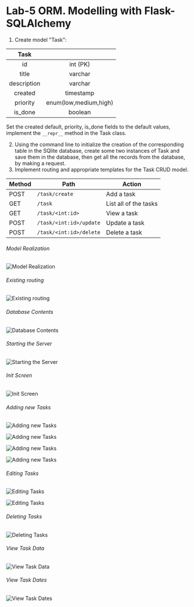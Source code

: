 # Lab-5 ORM. Modelling with Flask-SQLAlchemy

1. Create model "Task":

|    Task     |                       |
| :---------: | :-------------------: |
|     id      |       int (PK)        |
|    title    |        varchar        |
| description |        varchar        |
|   created   |       timestamp       |
|  priority   | enum(low,medium,high) |
|   is_done   |        boolean        |

Set the created default, priority, is_done fields to the default values,
implement the `__repr__` method in the Task class.

2. Using the command line to initialize the creation of the corresponding table in the SQlite database,
   create some two instances of Task and save them in the database, then get all the records from the database, by making a request.
3. Implement routing and appropriate templates for the Task CRUD model.

| Method | Path                    | Action                |
| ------ | ----------------------- | --------------------- |
| POST   | `/task/create`          | Add a task            |
| GET    | `/task`                 | List all of the tasks |
| GET    | `/task/<int:id>`        | View a task           |
| POST   | `/task/<int:id>/update` | Update a task         |
| POST   | `/task/<int:id>/delete` | Delete a task         |

###### Model Realization

![Model Realization](./screens/model.png)

###### Existing routing

![Existing routing](./screens/routing.png)

###### Database Contents

![Database Contents](./screens/db-contents.png)

###### Starting the Server

![Starting the Server](./screens/start-server.png)

###### Init Screen

![Init Screen](./screens/init-screen.png)

###### Adding new Tasks

![Adding new Tasks](./screens/add-new-1.png)

![Adding new Tasks](./screens/add-new-2.png)

![Adding new Tasks](./screens/add-new-3.png)

![Adding new Tasks](./screens/add-new-4.png)

###### Editing Tasks

![Editing Tasks](./screens/edit-1.png)

![Editing Tasks](./screens/edit-2.png)

###### Deleting Tasks

![Deleting Tasks](./screens/delete-task.png)

###### View Task Data

![View Task Data](./screens/view-task.png)

###### View Task Dates

![View Task Dates](./screens/dates.png)
